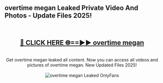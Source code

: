 <h2>overtime megan Leaked Private Video And Photos - Update Files 2025!</h2>
<br>
<div align="center">
<h2><a href="https://linkcuts.com/hfmhzwbr" rel="nofollow">🔴 CLICK HERE 🌐==►► overtime megan</a></h2>
<br>
Get overtime megan leaked all content. Now you can access all videos and pictures of overtime megan. New Updated Files 2025!
<br>
<br>
<a href="https://linkcuts.com/hfmhzwbr" rel="nofollow" data-target="animated-image.originalLink"><img src="https://i.ibb.co.com/WyWwxjT/player-gif2.gif" alt="overtime megan Leaked OnlyFans" style="max-width: 100%; display: inline-block;" data-target="animated-image.originalImage"></a>
</div>
<br>